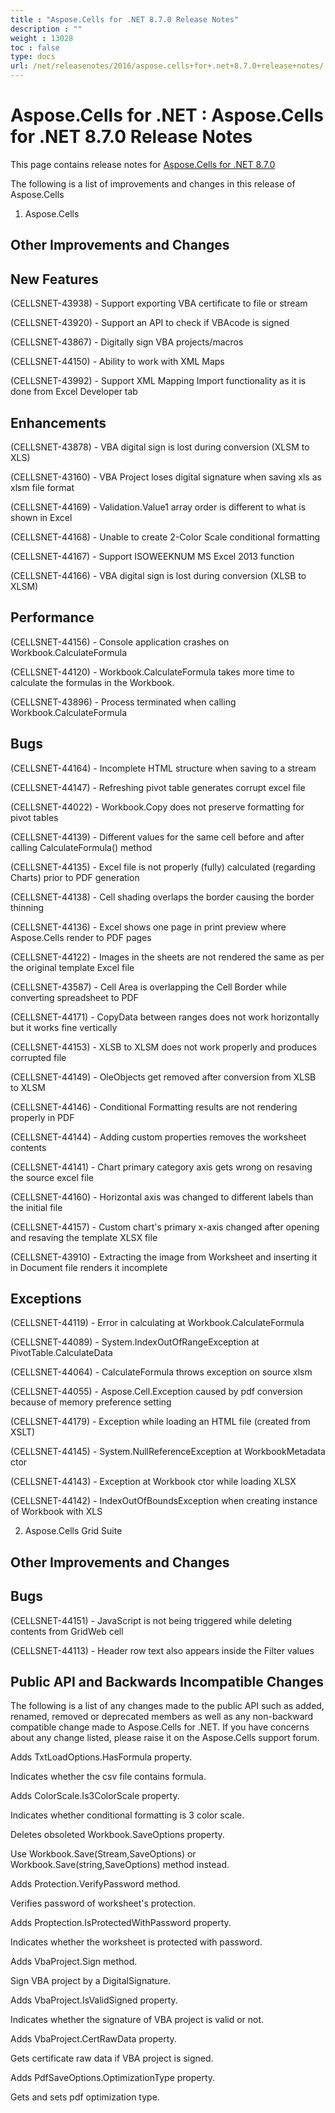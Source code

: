 ```yaml
---
title : "Aspose.Cells for .NET 8.7.0 Release Notes" 
description : "" 
weight : 13028 
toc : false
type: docs
url: /net/releasenotes/2016/aspose.cells+for+.net+8.7.0+release+notes/
---
```


# Aspose.Cells for .NET : Aspose.Cells for .NET 8.7.0 Release Notes


This page contains release notes for [Aspose.Cells for .NET 8.7.0](http://www.aspose.com/downloads/cells/net/new-releases/aspose.cells-for-.net-8.7.0/)

The following is a list of improvements and changes in this release of Aspose.Cells

1) Aspose.Cells

## Other Improvements and Changes

## New Features

(CELLSNET-43938) - Support exporting VBA certificate to file or stream

(CELLSNET-43920) - Support an API to check if VBAcode is signed

(CELLSNET-43867) - Digitally sign VBA projects/macros

(CELLSNET-44150) - Ability to work with XML Maps

(CELLSNET-43992) - Support XML Mapping Import functionality as it is done from Excel Developer tab

## Enhancements

(CELLSNET-43878) - VBA digital sign is lost during conversion (XLSM to XLS)

(CELLSNET-43160) - VBA Project loses digital signature when saving xls as xlsm file format

(CELLSNET-44169) - Validation.Value1 array order is different to what is shown in Excel

(CELLSNET-44168) - Unable to create 2-Color Scale conditional formatting

(CELLSNET-44167) - Support ISOWEEKNUM MS Excel 2013 function

(CELLSNET-44166) - VBA digital sign is lost during conversion (XLSB to XLSM)

## Performance

(CELLSNET-44156) - Console application crashes on Workbook.CalculateFormula

(CELLSNET-44120) - Workbook.CalculateFormula takes more time to calculate the formulas in the Workbook.

(CELLSNET-43896) - Process terminated when calling Workbook.CalculateFormula

## Bugs

(CELLSNET-44164) - Incomplete HTML structure when saving to a stream

(CELLSNET-44147) - Refreshing pivot table generates corrupt excel file

(CELLSNET-44022) - Workbook.Copy does not preserve formatting for pivot tables

(CELLSNET-44139) - Different values for the same cell before and after calling CalculateFormula() method

(CELLSNET-44135) - Excel file is not properly (fully) calculated (regarding Charts) prior to PDF generation

(CELLSNET-44138) - Cell shading overlaps the border causing the border thinning

(CELLSNET-44136) - Excel shows one page in print preview where Aspose.Cells render to PDF pages

(CELLSNET-44122) - Images in the sheets are not rendered the same as per the original template Excel file

(CELLSNET-43587) - Cell Area is overlapping the Cell Border while converting spreadsheet to PDF

(CELLSNET-44171) - CopyData between ranges does not work horizontally but it works fine vertically

(CELLSNET-44153) - XLSB to XLSM does not work properly and produces corrupted file

(CELLSNET-44149) - OleObjects get removed after conversion from XLSB to XLSM

(CELLSNET-44146) - Conditional Formatting results are not rendering properly in PDF

(CELLSNET-44144) - Adding custom properties removes the worksheet contents

(CELLSNET-44141) - Chart primary category axis gets wrong on resaving the source excel file

(CELLSNET-44160) - Horizontal axis was changed to different labels than the initial file

(CELLSNET-44157) - Custom chart's primary x-axis changed after opening and resaving the template XLSX file

(CELLSNET-43910) - Extracting the image from Worksheet and inserting it in Document file renders it incomplete

## Exceptions

(CELLSNET-44119) - Error in calculating at Workbook.CalculateFormula

(CELLSNET-44089) - System.IndexOutOfRangeException at PivotTable.CalculateData

(CELLSNET-44064) - CalculateFormula throws exception on source xlsm

(CELLSNET-44055) - Aspose.Cell.Exception caused by pdf conversion because of memory preference setting

(CELLSNET-44179) - Exception while loading an HTML file (created from XSLT)

(CELLSNET-44145) - System.NullReferenceException at WorkbookMetadata ctor

(CELLSNET-44143) - Exception at Workbook ctor while loading XLSX

(CELLSNET-44142) - IndexOutOfBoundsException when creating instance of Workbook with XLS

2) Aspose.Cells Grid Suite

## Other Improvements and Changes

## Bugs

(CELLSNET-44151) - JavaScript is not being triggered while deleting contents from GridWeb cell

(CELLSNET-44113) - Header row text also appears inside the Filter values

## Public API and Backwards Incompatible Changes

The following is a list of any changes made to the public API such as added, renamed, removed or deprecated members as well as any non-backward compatible change made to Aspose.Cells for .NET. If you have concerns about any change listed, please raise it on the Aspose.Cells support forum.

Adds TxtLoadOptions.HasFormula property.

Indicates whether the csv file contains formula.

Adds ColorScale.Is3ColorScale property.

Indicates whether conditional formatting is 3 color scale.

Deletes obsoleted Workbook.SaveOptions property.

Use Workbook.Save(Stream,SaveOptions) or Workbook.Save(string,SaveOptions) method instead.

Adds Protection.VerifyPassword method.

Verifies password of worksheet's protection.

Adds Proptection.IsProtectedWithPassword property.

Indicates whether the worksheet is protected with password.

Adds VbaProject.Sign method.

Sign VBA project by a DigitalSignature.

Adds VbaProject.IsValidSigned property.

Indicates whether the signature of VBA project is valid or not.

Adds VbaProject.CertRawData property.

Gets certificate raw data if VBA project is signed.

Adds PdfSaveOptions.OptimizationType property.

Gets and sets pdf optimization type.

